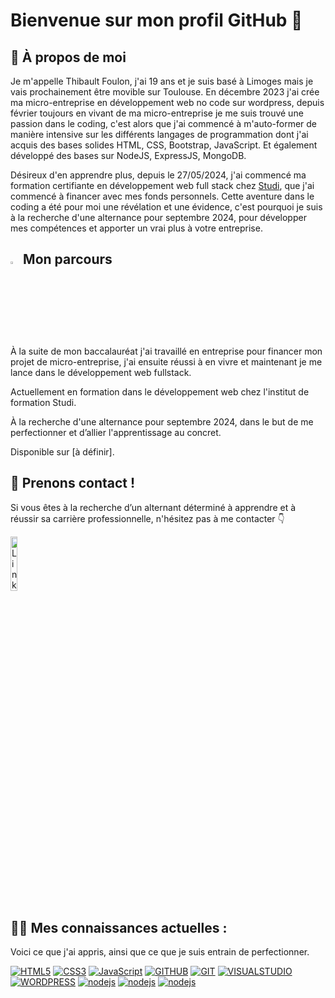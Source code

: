 <h1 align="left">Bienvenue sur mon profil GitHub 👋</h1>
<h2 align="left">📖 À propos de moi</h2>
<p>Je m'appelle Thibault Foulon, j'ai 19 ans et je suis basé à Limoges mais je vais prochainement être movible sur Toulouse. En décembre 2023 j'ai crée ma micro-entreprise en développement web no code sur wordpress, depuis février toujours en vivant de ma micro-entreprise je me suis trouvé une passion dans le coding, c'est alors que j'ai commencé à m'auto-former de manière intensive sur les différents langages de programmation dont j'ai acquis des bases solides HTML, CSS, Bootstrap, JavaScript. Et également développé des bases sur NodeJS, ExpressJS, MongoDB.</p>
<p>Désireux d'en apprendre plus, depuis le 27/05/2024, j'ai commencé ma formation certifiante en développement web full stack chez <a href="https://www.studi.com/fr/formation/developpement/graduate-developpeur-web-full-stack" alt="https://www.studi.com/fr/formation/developpement/graduate-developpeur-web-full-stack">Studi</a>, que j'ai commencé à financer avec mes fonds personnels. Cette aventure dans le coding a été pour moi une révélation et une évidence, c'est pourquoi je suis à la recherche d'une alternance pour septembre 2024, pour développer mes compétences et apporter un vrai plus à votre entreprise.</p>
<h2 align="left"><img src="https://camo.githubusercontent.com/f4f3ccc6439df39a3be5cba4a09c87e1d683b3296998daea2e952fa5e488bb0d/68747470733a2f2f696d616765732e656d6f6a6974657272612e636f6d2f676f6f676c652f6e6f746f2d656d6f6a692f756e69636f64652d31352f616e696d617465642f31663436332e676966" style="height:3%; width:3%";> Mon parcours</h3>
<p>À la suite de mon baccalauréat j'ai travaillé en entreprise pour financer mon projet de micro-entreprise, j'ai ensuite réussi à en vivre et maintenant je me lance dans le développement web fullstack.</p>
<p>Actuellement en formation dans le développement web chez l'institut de formation Studi.</p>
<p>À la recherche d'une alternance pour septembre 2024, dans le but de me perfectionner et d’allier l'apprentissage au concret.</p>
<p>Disponible sur [à définir].</p>
<h2 align="left">🤝 Prenons contact !</h2>
<p>Si vous êtes à la recherche d’un alternant déterminé à apprendre et à réussir sa carrière professionnelle, n'hésitez pas à me contacter 👇​</p>
<p align="left">
<a href="https://www.linkedin.com/in/thibault-foulon/" rel="nofollow"><img src="https://i.ibb.co/HTkSYpG/Screenshot-2024-05-24-154026-3-1-1.png" alt="LinkedIn" data-canonical-src="https://i.ibb.co/HTkSYpG/Screenshot-2024-05-24-154026-3-1-1.png" style="width: 15%; height:15%; filter: invert(0);"></a>
</p>
<h2 align="left">👨‍💻 Mes connaissances actuelles :</h2>
<p>Voici ce que j'ai appris, ainsi que ce que je suis entrain de perfectionner.</p>
<a target="_blank" rel="noopener noreferrer nofollow" href="https://camo.githubusercontent.com/92d8fcf0ca62ac0828e2c612f0437359f73e1e2fdb5686f58d114cb206b93c35/68747470733a2f2f696d672e736869656c64732e696f2f62616467652f48544d4c352d4578706572743f7374796c653d666f722d7468652d6261646765266c6f676f3d48544d4c35266c6f676f436f6c6f723d776869746526636f6c6f723d253233663136623331"><img src="https://camo.githubusercontent.com/92d8fcf0ca62ac0828e2c612f0437359f73e1e2fdb5686f58d114cb206b93c35/68747470733a2f2f696d672e736869656c64732e696f2f62616467652f48544d4c352d4578706572743f7374796c653d666f722d7468652d6261646765266c6f676f3d48544d4c35266c6f676f436f6c6f723d776869746526636f6c6f723d253233663136623331" alt="HTML5" data-canonical-src="https://img.shields.io/badge/HTML5-Expert?style=for-the-badge&amp;logo=HTML5&amp;logoColor=white&amp;color=%23f16b31" style="max-width: 100%; filter: invert(0);"></a>
<a target="_blank" rel="noopener noreferrer nofollow" href="https://camo.githubusercontent.com/ab74eb381e3abb898784eb9c8a2a89ea22eccbcbb8003068c3c3a610c925b236/68747470733a2f2f696d672e736869656c64732e696f2f62616467652f435353332d4578706572743f7374796c653d666f722d7468652d6261646765266c6f676f3d43535333266c6f676f436f6c6f723d776869746526636f6c6f723d253233326661636530"><img src="https://camo.githubusercontent.com/ab74eb381e3abb898784eb9c8a2a89ea22eccbcbb8003068c3c3a610c925b236/68747470733a2f2f696d672e736869656c64732e696f2f62616467652f435353332d4578706572743f7374796c653d666f722d7468652d6261646765266c6f676f3d43535333266c6f676f436f6c6f723d776869746526636f6c6f723d253233326661636530" alt="CSS3" data-canonical-src="https://img.shields.io/badge/CSS3-Expert?style=for-the-badge&amp;logo=CSS3&amp;logoColor=white&amp;color=%232face0" style="max-width: 100%; filter: invert(0);"></a>
<a target="_blank" rel="noopener noreferrer nofollow" href="https://camo.githubusercontent.com/75ca8514d9f7e32805c4047336d3f675b452b67989da766d7adef00e5b03b143/68747470733a2f2f696d672e736869656c64732e696f2f62616467652f4a6176615363726970742d4578706572743f7374796c653d666f722d7468652d6261646765266c6f676f3d4a617661536372697074266c6f676f436f6c6f723d626c61636b26636f6c6f723d253233663765303235"><img src="https://camo.githubusercontent.com/75ca8514d9f7e32805c4047336d3f675b452b67989da766d7adef00e5b03b143/68747470733a2f2f696d672e736869656c64732e696f2f62616467652f4a6176615363726970742d4578706572743f7374796c653d666f722d7468652d6261646765266c6f676f3d4a617661536372697074266c6f676f436f6c6f723d626c61636b26636f6c6f723d253233663765303235" alt="JavaScript" data-canonical-src="https://img.shields.io/badge/JavaScript-Expert?style=for-the-badge&amp;logo=JavaScript&amp;logoColor=black&amp;color=%23f7e025" style="max-width: 100%; filter: invert(0);"></a>
<a target="_blank" rel="noopener noreferrer nofollow" href="https://camo.githubusercontent.com/fa61a2430784317bed2cbadc57be8e7245f202801095fee1f387602866aa9ab4/68747470733a2f2f696d672e736869656c64732e696f2f62616467652f6769746875622d4578706572743f7374796c653d666f722d7468652d6261646765266c6f676f3d676974687562266c6f676f436f6c6f723d776869746526636f6c6f723d253233326233303336"><img src="https://camo.githubusercontent.com/fa61a2430784317bed2cbadc57be8e7245f202801095fee1f387602866aa9ab4/68747470733a2f2f696d672e736869656c64732e696f2f62616467652f6769746875622d4578706572743f7374796c653d666f722d7468652d6261646765266c6f676f3d676974687562266c6f676f436f6c6f723d776869746526636f6c6f723d253233326233303336" alt="GITHUB" data-canonical-src="https://img.shields.io/badge/github-Expert?style=for-the-badge&amp;logo=github&amp;logoColor=white&amp;color=%232b3036" style="max-width: 100%; filter: invert(0);"></a>
<a target="_blank" rel="noopener noreferrer nofollow" href="https://camo.githubusercontent.com/7240fd7cf9d009da4443a2bafe9ed847165f4a410c6439b14f5658caedde90f7/68747470733a2f2f696d672e736869656c64732e696f2f62616467652f6769742d4578706572743f7374796c653d666f722d7468652d6261646765266c6f676f3d676974266c6f676f436f6c6f723d776869746526636f6c6f723d253233663135363339"><img src="https://camo.githubusercontent.com/7240fd7cf9d009da4443a2bafe9ed847165f4a410c6439b14f5658caedde90f7/68747470733a2f2f696d672e736869656c64732e696f2f62616467652f6769742d4578706572743f7374796c653d666f722d7468652d6261646765266c6f676f3d676974266c6f676f436f6c6f723d776869746526636f6c6f723d253233663135363339" alt="GIT" data-canonical-src="https://img.shields.io/badge/git-Expert?style=for-the-badge&amp;logo=git&amp;logoColor=white&amp;color=%23f15639" style="max-width: 100%; filter: invert(0);"></a>
<a target="_blank" rel="noopener noreferrer nofollow" href="https://camo.githubusercontent.com/3a929ebd683bd52aa00bd18954ef3d9f7f8633fae4569fa89a77927506f0f92e/68747470733a2f2f696d672e736869656c64732e696f2f62616467652f56697375616c25323053747564696f2d4578706572743f7374796c653d666f722d7468652d6261646765266c6f676f3d56697375616c25323053747564696f266c6f676f436f6c6f723d776869746526636f6c6f723d253233303938396432"><img src="https://camo.githubusercontent.com/3a929ebd683bd52aa00bd18954ef3d9f7f8633fae4569fa89a77927506f0f92e/68747470733a2f2f696d672e736869656c64732e696f2f62616467652f56697375616c25323053747564696f2d4578706572743f7374796c653d666f722d7468652d6261646765266c6f676f3d56697375616c25323053747564696f266c6f676f436f6c6f723d776869746526636f6c6f723d253233303938396432" alt="VISUALSTUDIO" data-canonical-src="https://img.shields.io/badge/Visual%20Studio-Expert?style=for-the-badge&amp;logo=Visual%20Studio&amp;logoColor=white&amp;color=%230989d2" style="max-width: 100%; filter: invert(0);"></a>
<a target="_blank" rel="noopener noreferrer nofollow" href="https://camo.githubusercontent.com/e30b56dfee70f3c33e899c709b5cc314dac08a31234b28794ec9164db13bdd6c/68747470733a2f2f696d672e736869656c64732e696f2f62616467652f776f726470726573732d4578706572743f7374796c653d666f722d7468652d6261646765266c6f676f3d776f72647072657373266c6f676f436f6c6f723d776869746526636f6c6f723d626c61636b"><img src="https://camo.githubusercontent.com/e30b56dfee70f3c33e899c709b5cc314dac08a31234b28794ec9164db13bdd6c/68747470733a2f2f696d672e736869656c64732e696f2f62616467652f776f726470726573732d4578706572743f7374796c653d666f722d7468652d6261646765266c6f676f3d776f72647072657373266c6f676f436f6c6f723d776869746526636f6c6f723d626c61636b" alt="WORDPRESS" data-canonical-src="https://img.shields.io/badge/wordpress-Expert?style=for-the-badge&amp;logo=wordpress&amp;logoColor=white&amp;color=black" style="max-width: 100%; filter: invert(0);"></a>
<a target="_blank" rel="noopener noreferrer nofollow" href="https://i.ibb.co/tH5yY7N/Nouveau-projet-4.png"><img src="https://i.ibb.co/tH5yY7N/Nouveau-projet-4.png" alt="nodejs" data-canonical-src="https://i.ibb.co/tH5yY7N/Nouveau-projet-4.png" style="max-width: 100%; filter: invert(0);"></a>
<a target="_blank" rel="noopener noreferrer nofollow" href="https://i.ibb.co/Pt5q58G/Nouveau-projet-5.png"><img src="https://i.ibb.co/Pt5q58G/Nouveau-projet-5.png" alt="nodejs" data-canonical-src="https://i.ibb.co/Pt5q58G/Nouveau-projet-5.png" style="max-width: 100%; filter: invert(0);"></a>
<a target="_blank" rel="noopener noreferrer nofollow" href="https://i.ibb.co/fH0vqMV/Nouveau-projet-6.png"><img src="https://i.ibb.co/fH0vqMV/Nouveau-projet-6.png" alt="nodejs" data-canonical-src="https://i.ibb.co/fH0vqMV/Nouveau-projet-6.png" style="max-width: 100%; filter: invert(0);"></a>

